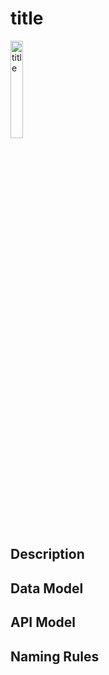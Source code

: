 # title

<img src="" alt="title" width="20%">

## Description

## Data Model

## API Model

## Naming Rules
